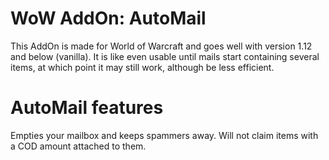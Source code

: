 # WoW AddOn: AutoMail

This AddOn is made for World of Warcraft and goes well with version 1.12 and below (vanilla).
It is like even usable until mails start containing several items, at which point it may still work, although be less efficient.


# AutoMail features

Empties your mailbox and keeps spammers away.
Will not claim items with a COD amount attached to them.
